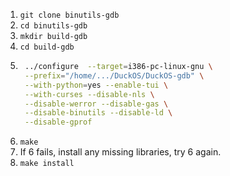 1. `git clone binutils-gdb`
2. `cd binutils-gdb`
3. `mkdir build-gdb`
4. `cd build-gdb`
5. ```bash
    ../configure  --target=i386-pc-linux-gnu \
    --prefix="/home/.../DuckOS/DuckOS-gdb" \
    --with-python=yes --enable-tui \
    --with-curses --disable-nls \
    --disable-werror --disable-gas \
    --disable-binutils --disable-ld \
    --disable-gprof
    ```
6. `make`
7. If 6 fails, install any missing libraries, try 6 again.
8. `make install`